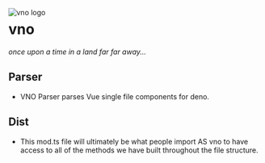 <img src=".assets/vnologo.svg"
     alt="vno logo"
     style="float: left; margin-right: 10px;" />

# vno

_once upon a time in a land far far away..._

## Parser

- VNO Parser parses Vue single file components for deno.

## Dist

- This mod.ts file will ultimately be what people import AS vno to have access to all of the methods we have built throughout the file structure.
